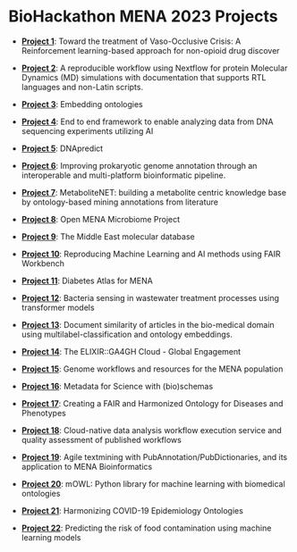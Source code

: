 # BioHackathon MENA 2023 Projects


* **[Project 1](1/README.md)**: Toward the treatment of Vaso-Occlusive Crisis: A
  Reinforcement learning-based approach for non-opioid drug discover

* **[Project 2](2/README.md)**: A reproducible workflow using Nextflow for protein Molecular Dynamics
(MD) simulations with documentation that supports RTL languages and
non-Latin scripts.

* **[Project 3](3/README.md)**: Embedding ontologies

* **[Project 4](4/README.md)**: End to end framework to enable analyzing data from DNA sequencing
experiments utilizing AI

* **[Project 5](5/README.md)**: DNApredict
* **[Project 6](6/README.md)**: Improving prokaryotic genome annotation through an interoperable and
multi-platform bioinformatic pipeline.

* **[Project 7](7/README.md)**: MetaboliteNET: building a metabolite centric knowledge base by
ontology-based mining annotations from literature

* **[Project 8](8/README.md)**: Open MENA Microbiome Project

* **[Project 9](9/README.md)**: The Middle East molecular database

* **[Project 10](10/README.md)**: Reproducing Machine Learning and AI methods using FAIR Workbench

* **[Project 11](11/README.md)**: Diabetes Atlas for MENA

* **[Project 12](12/README.md)**: Bacteria sensing in wastewater treatment processes using transformer models

* **[Project 13](13/README.md)**: Document similarity of articles in the bio-medical domain using multilabel-classification and ontology embeddings.

* **[Project 14](14/README.md)**: The ELIXIR::GA4GH Cloud - Global Engagement

* **[Project 15](15/README.md)**: Genome workflows and resources for the MENA population

* **[Project 16](16/README.md)**: Metadata for Science with (bio)schemas

* **[Project 17](17/README.md)**: Creating a FAIR and Harmonized Ontology for Diseases and Phenotypes

* **[Project 18](18/README.md)**: Cloud-native data analysis workflow execution service and quality assessment of published workflows

* **[Project 19](19/README.md)**: Agile textmining with PubAnnotation/PubDictionaries, and its application to MENA Bioinformatics

* **[Project 20](20/README.md)**: mOWL: Python library for machine learning with biomedical ontologies

* **[Project 21](21/README.md)**: Harmonizing COVID-19 Epidemiology Ontologies

* **[Project 22](22/README.md)**: Predicting the risk of food contamination using machine learning models

